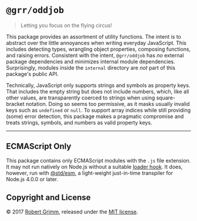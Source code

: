 # `@grr/oddjob`

> Letting you focus on the flying circus!

This package provides an assortment of utility functions. The intent is to
abstract over the little annoyances when writing everyday JavaScript. This
includes detecting types, wrangling object properties, composing functions, and
raising errors. Consistent with the intent, `@grr/oddjob` has *no* external
package dependencies and minimizes internal module dependencies. Surprisingly,
modules inside the `internal` directory are *not* part of this package's public
API.

Technically, JavaScript only supports strings and symbols as property keys. That
includes the empty string but does not include numbers, which, like all other
values, are transparently coerced to strings when using square-bracket notation.
Doing so seems too permissive, as it masks usually invalid keys such as
`undefined` or `null`. To support array indices while still providing (some)
error detection, this package makes a pragmatic compromise and treats strings,
symbols, and numbers as valid property keys.

--------------------------------------------------------------------------------

## ECMAScript Only

This package contains only ECMAScript modules with the `.js` file extension. It
may not run natively on Node.js without a suitable [loader
hook](https://nodejs.org/dist/latest-v9.x/docs/api/esm.html#esm_loader_hooks).
It does, however, run with [@std/esm](https://github.com/standard-things/esm),
a light-weight just-in-time transpiler for Node.js 4.0.0 or later.

## Copyright and License

© 2017 [Robert Grimm](http://apparebit.com), released under the [MIT
license](LICENSE).
